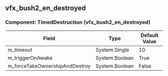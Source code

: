 ## vfx_bush2_en_destroyed

### Component: TimedDestruction (vfx_bush2_en_destroyed)

|Field|Type|Default Value|
|-----|----|-------------|
|m_timeout|System.Single|10|
|m_triggerOnAwake|System.Boolean|True|
|m_forceTakeOwnershipAndDestroy|System.Boolean|False|

